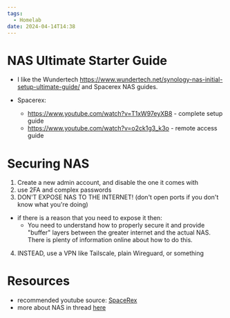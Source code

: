 ```yaml
---
tags:
  - Homelab
date: 2024-04-14T14:38
---
```

<!-- 2024-04-14-1438 (April 14, 2024 02:38:48 PM) -->

# NAS Ultimate Starter Guide

- I like the Wundertech https://www.wundertech.net/synology-nas-initial-setup-ultimate-guide/ and Spacerex NAS guides.

- Spacerex:
  - https://www.youtube.com/watch?v=T1xW97eyXB8 - complete setup guide
  - https://www.youtube.com/watch?v=o2ck1g3_k3o - remote access guide

# Securing NAS
1. Create a new admin account, and disable the one it comes with
2. use 2FA and complex passwords
3. DON'T EXPOSE NAS TO THE INTERNET! (don't open ports if you don't know what you're doing)
- if there is a reason that you need to expose it then: 
  - You need to understand how to properly secure it and provide "buffer" layers between the greater internet and the actual NAS. There is plenty of information online about how to do this.
4. INSTEAD, use a VPN like Tailscale, plain Wireguard, or something

# Resources
- recommended youtube source: [SpaceRex]()
- more about NAS in thread [here](https://www.reddit.com/r/synology/s/9o5jYe4c6q)
